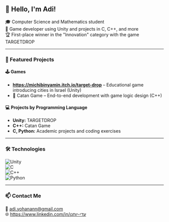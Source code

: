 
## 👋 Hello, I'm Adi!  
🎓 Computer Science and Mathematics student  
🚀 Game developer using Unity and projects in C, C++, and more  
🏆 First-place winner in the "Innovation" category with the game TARGETDROP  

---

### 🧩 Featured Projects
#### 🕹️ Games
- **https://michibinyamin.itch.io/target-drop** – Educational game introducing cities in Israel (Unity)
- 🎲 Catan Game – End-to-end development with game logic design (C++)

#### 💻 Projects by Programming Language
- **Unity:** TARGETDROP
- **C++:** Catan Game
- **C, Python:** Academic projects and coding exercises

---

### 🛠️ Technologies
![Unity](https://img.shields.io/badge/Unity-100000?style=for-the-badge&logo=unity&logoColor=white)  
![C](https://img.shields.io/badge/C-00599C?style=for-the-badge&logo=c&logoColor=white)  
![C++](https://img.shields.io/badge/C++-00599C?style=for-the-badge&logo=c%2B%2B&logoColor=white)  
![Python](https://img.shields.io/badge/Python-FFD43B?style=for-the-badge&logo=python&logoColor=blue)  

---

### 📫 Contact Me
📧 adi.yohanann@gmail.com  
🌐 https://www.linkedin.com/in/עדי-יוחנן


<!---
adiyo1/adiyo1 is a ✨ special ✨ repository because its `README.md` (this file) appears on your GitHub profile.
You can click the Preview link to take a look at your changes.
--->
